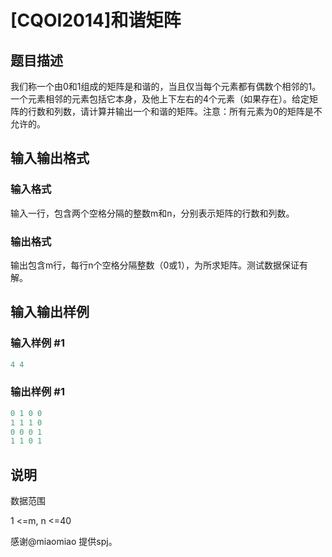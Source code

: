 # [CQOI2014]和谐矩阵

## 题目描述

我们称一个由0和1组成的矩阵是和谐的，当且仅当每个元素都有偶数个相邻的1。一个元素相邻的元素包括它本身，及他上下左右的4个元素（如果存在）。给定矩阵的行数和列数，请计算并输出一个和谐的矩阵。注意：所有元素为0的矩阵是不允许的。

## 输入输出格式

### 输入格式

输入一行，包含两个空格分隔的整数m和n，分别表示矩阵的行数和列数。

### 输出格式

输出包含m行，每行n个空格分隔整数（0或1），为所求矩阵。测试数据保证有解。

## 输入输出样例

### 输入样例 #1

```cpp
4 4
```


### 输出样例 #1

```cpp
0 1 0 0
1 1 1 0
0 0 0 1
1 1 0 1

```
## 说明

数据范围

1 <=m, n <=40

感谢@miaomiao 提供spj。

